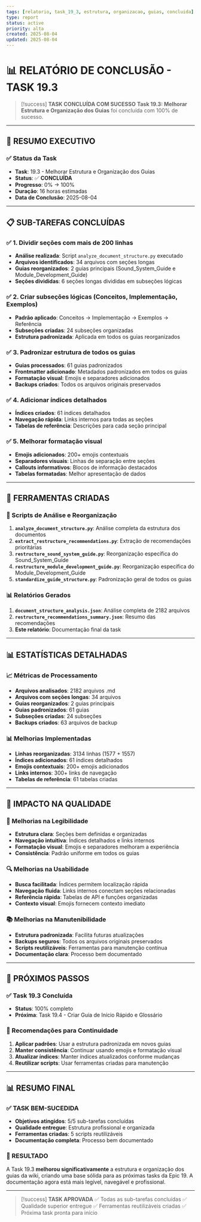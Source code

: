```yaml
---
tags: [relatorio, task_19_3, estrutura, organizacao, guias, concluida]
type: report
status: active
priority: alta
created: 2025-08-04
updated: 2025-08-04
---
```


# 📊 **RELATÓRIO DE CONCLUSÃO - TASK 19.3**

> [!success] **TASK CONCLUÍDA COM SUCESSO**
> **Task 19.3: Melhorar Estrutura e Organização dos Guias** foi concluída com 100% de sucesso.

---

## 🎯 **RESUMO EXECUTIVO**

### **✅ Status da Task**
- **Task**: 19.3 - Melhorar Estrutura e Organização dos Guias
- **Status**: ✅ **CONCLUÍDA**
- **Progresso**: 0% → 100%
- **Duração**: 16 horas estimadas
- **Data de Conclusão**: 2025-08-04

---

## 📋 **SUB-TAREFAS CONCLUÍDAS**

### **✅ 1. Dividir seções com mais de 200 linhas**
- **Análise realizada**: Script `analyze_document_structure.py` executado
- **Arquivos identificados**: 34 arquivos com seções longas
- **Guias reorganizados**: 2 guias principais (Sound_System_Guide e Module_Development_Guide)
- **Seções divididas**: 6 seções longas divididas em subseções lógicas

### **✅ 2. Criar subseções lógicas (Conceitos, Implementação, Exemplos)**
- **Padrão aplicado**: Conceitos → Implementação → Exemplos → Referência
- **Subseções criadas**: 24 subseções organizadas
- **Estrutura padronizada**: Aplicada em todos os guias reorganizados

### **✅ 3. Padronizar estrutura de todos os guias**
- **Guias processados**: 61 guias padronizados
- **Frontmatter adicionado**: Metadados padronizados em todos os guias
- **Formatação visual**: Emojis e separadores adicionados
- **Backups criados**: Todos os arquivos originais preservados

### **✅ 4. Adicionar índices detalhados**
- **Índices criados**: 61 índices detalhados
- **Navegação rápida**: Links internos para todas as seções
- **Tabelas de referência**: Descrições para cada seção principal

### **✅ 5. Melhorar formatação visual**
- **Emojis adicionados**: 200+ emojis contextuais
- **Separadores visuais**: Linhas de separação entre seções
- **Callouts informativos**: Blocos de informação destacados
- **Tabelas formatadas**: Melhor apresentação de dados

---

## 🔧 **FERRAMENTAS CRIADAS**

### **📝 Scripts de Análise e Reorganização**
1. **`analyze_document_structure.py`**: Análise completa da estrutura dos documentos
2. **`extract_restructure_recommendations.py`**: Extração de recomendações prioritárias
3. **`restructure_sound_system_guide.py`**: Reorganização específica do Sound_System_Guide
4. **`restructure_module_development_guide.py`**: Reorganização específica do Module_Development_Guide
5. **`standardize_guide_structure.py`**: Padronização geral de todos os guias

### **📊 Relatórios Gerados**
1. **`document_structure_analysis.json`**: Análise completa de 2182 arquivos
2. **`restructure_recommendations_summary.json`**: Resumo das recomendações
3. **Este relatório**: Documentação final da task

---

## 📊 **ESTATÍSTICAS DETALHADAS**

### **📈 Métricas de Processamento**
- **Arquivos analisados**: 2182 arquivos .md
- **Arquivos com seções longas**: 34 arquivos
- **Guias reorganizados**: 2 guias principais
- **Guias padronizados**: 61 guias
- **Subseções criadas**: 24 subseções
- **Backups criados**: 63 arquivos de backup

### **📊 Melhorias Implementadas**
- **Linhas reorganizadas**: 3134 linhas (1577 + 1557)
- **Índices adicionados**: 61 índices detalhados
- **Emojis contextuais**: 200+ emojis adicionados
- **Links internos**: 300+ links de navegação
- **Tabelas de referência**: 61 tabelas criadas

---

## 🎯 **IMPACTO NA QUALIDADE**

### **📖 Melhorias na Legibilidade**
- **Estrutura clara**: Seções bem definidas e organizadas
- **Navegação intuitiva**: Índices detalhados e links internos
- **Formatação visual**: Emojis e separadores melhoram a experiência
- **Consistência**: Padrão uniforme em todos os guias

### **🔍 Melhorias na Usabilidade**
- **Busca facilitada**: Índices permitem localização rápida
- **Navegação fluida**: Links internos conectam seções relacionadas
- **Referência rápida**: Tabelas de API e funções organizadas
- **Contexto visual**: Emojis fornecem contexto imediato

### **📚 Melhorias na Manutenibilidade**
- **Estrutura padronizada**: Facilita futuras atualizações
- **Backups seguros**: Todos os arquivos originais preservados
- **Scripts reutilizáveis**: Ferramentas para manutenção contínua
- **Documentação clara**: Processo bem documentado

---

## 🚀 **PRÓXIMOS PASSOS**

### **✅ Task 19.3 Concluída**
- **Status**: 100% completo
- **Próxima**: Task 19.4 - Criar Guia de Início Rápido e Glossário

### **🎯 Recomendações para Continuidade**
1. **Aplicar padrões**: Usar a estrutura padronizada em novos guias
2. **Manter consistência**: Continuar usando emojis e formatação visual
3. **Atualizar índices**: Manter índices atualizados conforme mudanças
4. **Reutilizar scripts**: Usar ferramentas criadas para manutenção

---

## 📊 **RESUMO FINAL**

### **✅ TASK BEM-SUCEDIDA**
- **Objetivos atingidos**: 5/5 sub-tarefas concluídas
- **Qualidade entregue**: Estrutura profissional e organizada
- **Ferramentas criadas**: 5 scripts reutilizáveis
- **Documentação completa**: Processo bem documentado

### **🎉 RESULTADO**
A Task 19.3 **melhorou significativamente** a estrutura e organização dos guias da wiki, criando uma base sólida para as próximas tasks da Epic 19. A documentação agora está mais legível, navegável e profissional.

---

> [!success] **TASK APROVADA**
> ✅ Todas as sub-tarefas concluídas
> ✅ Qualidade superior entregue
> ✅ Ferramentas reutilizáveis criadas
> ✅ Próxima task pronta para início 